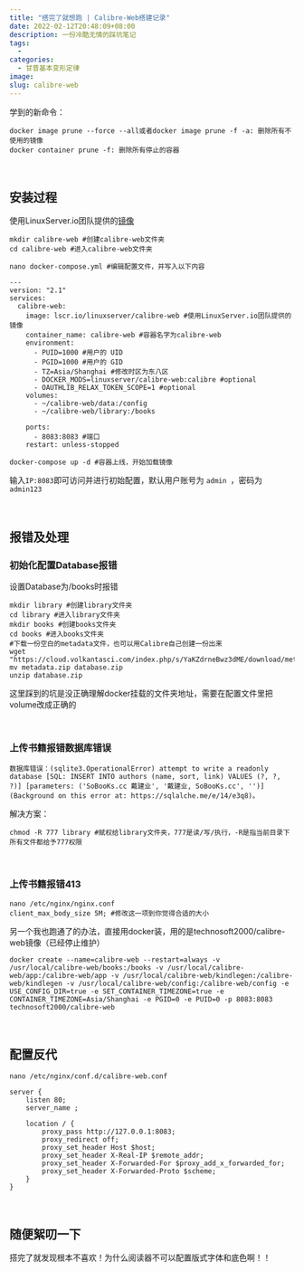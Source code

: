 ```yaml
---
title: "搭完了就想跑 | Calibre-Web搭建记录"
date: 2022-02-12T20:48:09+08:00
description: 一份冷酷无情的踩坑笔记
tags:
  - 
categories:
  - 甘普基本变形定律
image: 
slug: calibre-web
---
```


学到的新命令：

```
docker image prune --force --all或者docker image prune -f -a: 删除所有不使用的镜像
docker container prune -f: 删除所有停止的容器
```

<br>

## 安装过程 

使用LinuxServer.io团队提供的[镜像](https://hub.docker.com/r/linuxserver/calibre-web)

```
mkdir calibre-web #创建calibre-web文件夹
cd calibre-web #进入calibre-web文件夹
```

```
nano docker-compose.yml #编辑配置文件，并写入以下内容
```

```
---
version: "2.1"
services:
  calibre-web:
    image: lscr.io/linuxserver/calibre-web #使用LinuxServer.io团队提供的镜像
    container_name: calibre-web #容器名字为calibre-web
    environment:
      - PUID=1000 #用户的 UID
      - PGID=1000 #用户的 GID
      - TZ=Asia/Shanghai #修改时区为东八区
      - DOCKER_MODS=linuxserver/calibre-web:calibre #optional
      - OAUTHLIB_RELAX_TOKEN_SCOPE=1 #optional
    volumes:
      - ~/calibre-web/data:/config
      - ~/calibre-web/library:/books
      
    ports:
      - 8083:8083 #端口
    restart: unless-stopped
```

```
docker-compose up -d #容器上线，开始加载镜像
```

输入`IP:8083`即可访问并进行初始配置，默认用户账号为 `admin `，密码为 `admin123`

<br>

## 报错及处理

### 初始化配置Database报错

设置Database为/books时报错

```
mkdir library #创建library文件夹
cd library #进入library文件夹
mkdir books #创建books文件夹
cd books #进入books文件夹
#下载一份空白的metadata文件，也可以用Calibre自己创建一份出来
wget "https://cloud.volkantasci.com/index.php/s/YaKZdrneBwz3dME/download/metadata.zip" 
mv metadata.zip database.zip
unzip database.zip
```

这里踩到的坑是没正确理解docker挂载的文件夹地址，需要在配置文件里把volume改成正确的

<br>

### 上传书籍报错数据库错误

```
数据库错误：(sqlite3.OperationalError) attempt to write a readonly database [SQL: INSERT INTO authors (name, sort, link) VALUES (?, ?, ?)] [parameters: ('SoBooKs.cc 戴建业', '戴建业, SoBooKs.cc', '')] (Background on this error at: https://sqlalche.me/e/14/e3q8)。
```

解决方案：

```
chmod -R 777 library #赋权给library文件夹，777是读/写/执行，-R是指当前目录下所有文件都给予777权限
```

<br>

### 上传书籍报错413

```
nano /etc/nginx/nginx.conf
client_max_body_size 5M; #修改这一项到你觉得合适的大小
```

另一个我也跑通了的办法，直接用docker装，用的是technosoft2000/calibre-web镜像（已经停止维护）

```
docker create --name=calibre-web --restart=always -v /usr/local/calibre-web/books:/books -v /usr/local/calibre-web/app:/calibre-web/app -v /usr/local/calibre-web/kindlegen:/calibre-web/kindlegen -v /usr/local/calibre-web/config:/calibre-web/config -e USE_CONFIG_DIR=true -e SET_CONTAINER_TIMEZONE=true -e CONTAINER_TIMEZONE=Asia/Shanghai -e PGID=0 -e PUID=0 -p 8083:8083 technosoft2000/calibre-web
```

<br>

## 配置反代

```
nano /etc/nginx/conf.d/calibre-web.conf
```

```
server {
    listen 80;
    server_name ;

    location / {
        proxy_pass http://127.0.0.1:8083;    
        proxy_redirect off;
        proxy_set_header Host $host;
        proxy_set_header X-Real-IP $remote_addr;
        proxy_set_header X-Forwarded-For $proxy_add_x_forwarded_for;
        proxy_set_header X-Forwarded-Proto $scheme;
    }
}
```

<br>

## 随便絮叨一下

搭完了就发现根本不喜欢！为什么阅读器不可以配置版式字体和底色啊！！

<br>
